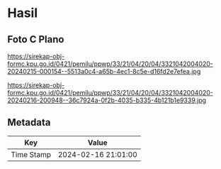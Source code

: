 # Hasil

## Foto C Plano

https://sirekap-obj-formc.kpu.go.id/0421/pemilu/ppwp/33/21/04/20/04/3321042004020-20240215-000154--5513a0c4-a65b-4ec1-8c5e-d16fd2e7efea.jpg

https://sirekap-obj-formc.kpu.go.id/0421/pemilu/ppwp/33/21/04/20/04/3321042004020-20240216-200948--36c7924a-0f2b-4035-b335-4b121b1e9339.jpg


## Metadata

| Key        | Value               |
| ---------- | ------------------- |
| Time Stamp | 2024-02-16 21:01:00 |



